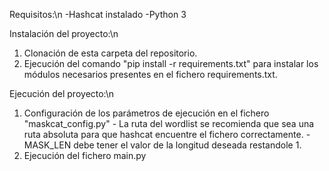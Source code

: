 Requisitos:\n
  -Hashcat instalado
  -Python 3

Instalación del proyecto:\n
  1. Clonación de esta carpeta del repositorio.
  2. Ejecución del comando "pip install -r requirements.txt" para instalar los módulos necesarios presentes en el fichero requirements.txt.

Ejecución del proyecto:\n
  1. Configuración de los parámetros de ejecución en el fichero "maskcat_config.py"
    - La ruta del wordlist se recomienda que sea una ruta absoluta para que hashcat encuentre el fichero correctamente.
    - MASK_LEN debe tener el valor de la longitud deseada restandole 1.
  2. Ejecución del fichero main.py
